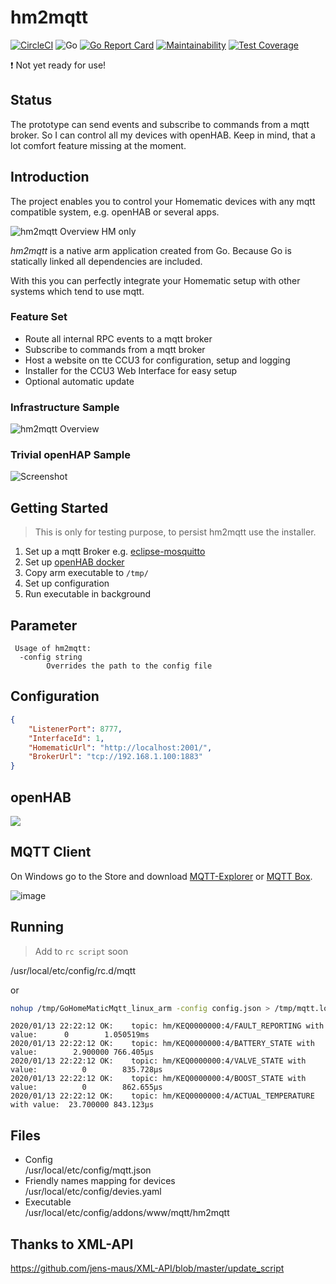 # hm2mqtt

[![CircleCI](https://circleci.com/gh/dhcgn/hm2mqtt.svg?style=svg)](https://circleci.com/gh/dhcgn/hm2mqtt)
![Go](https://github.com/dhcgn/hm2mqtt/workflows/Go/badge.svg)
[![Go Report Card](https://goreportcard.com/badge/github.com/dhcgn/hm2mqtt)](https://goreportcard.com/report/github.com/dhcgn/hm2mqtt)
[![Maintainability](https://api.codeclimate.com/v1/badges/b5dcdb24ef1e6237d397/maintainability)](https://codeclimate.com/github/dhcgn/hm2mqtt/maintainability)
[![Test Coverage](https://api.codeclimate.com/v1/badges/b5dcdb24ef1e6237d397/test_coverage)](https://codeclimate.com/github/dhcgn/hm2mqtt/test_coverage)

:exclamation: Not yet ready for use!

## Status

The prototype can send events and subscribe to commands from a mqtt broker. So I can control all my devices with openHAB. Keep in mind, that a lot comfort feature missing at the moment.

## Introduction

The project enables you to control your Homematic devices with any mqtt compatible system, e.g. openHAB or several apps.

![hm2mqtt Overview HM only](docs/images/hm2mqtt%20-%20Overview%20HM%20only.jpg)

*hm2mqtt* is a native arm application created from Go. Because Go is statically linked all dependencies are included.

With this you can perfectly integrate your Homematic setup with other systems which tend to use mqtt.

### Feature Set

- Route all internal RPC events to a mqtt broker
- Subscribe to commands from a mqtt broker
- Host a website on tte CCU3 for configuration, setup and logging
- Installer for the CCU3 Web Interface for easy setup
- Optional automatic update

### Infrastructure Sample

![hm2mqtt Overview](docs/images/hm2mqtt%20-%20Overview.jpg)

### Trivial openHAP Sample

![Screenshot](https://i.ibb.co/PWphmXK/screenshot.png")

## Getting Started

> This is only for testing purpose, to persist hm2mqtt use the installer.

1. Set up a mqtt Broker e.g. [eclipse-mosquitto](https://registry.hub.docker.com/_/eclipse-mosquitto/)
1. Set up [openHAB docker](https://registry.hub.docker.com/r/openhab/openhab)
1. Copy arm executable to `/tmp/`
1. Set up configuration
1. Run executable in background

## Parameter

```plain
 Usage of hm2mqtt:
  -config string
        Overrides the path to the config file
```

## Configuration

```json
{
    "ListenerPort": 8777,
    "InterfaceId": 1,
    "HomematicUrl": "http://localhost:2001/",
    "BrokerUrl": "tcp://192.168.1.100:1883"
}
```

## openHAB

![](https://user-images.githubusercontent.com/6566207/107683288-aba23180-6ca1-11eb-8da5-2bf80df1f850.png)

## MQTT Client

On Windows go to the Store and download [MQTT-Explorer](https://www.microsoft.com/store/productId/9PP8SFM082WD) or [MQTT Box](https://www.microsoft.com/store/productId/9NBLGGH55JZG).

![image](https://user-images.githubusercontent.com/6566207/106018455-d1381400-60c1-11eb-8201-16bcfb69bdab.png)


## Running

> Add to `rc script` soon

/usr/local/etc/config/rc.d/mqtt

or

```bash
nohup /tmp/GoHomeMaticMqtt_linux_arm -config config.json > /tmp/mqtt.log &
```

```
2020/01/13 22:22:12 OK:    topic: hm/KEQ0000000:4/FAULT_REPORTING with value:      0        1.050519ms
2020/01/13 22:22:12 OK:    topic: hm/KEQ0000000:4/BATTERY_STATE with value:        2.900000 766.405µs
2020/01/13 22:22:12 OK:    topic: hm/KEQ0000000:4/VALVE_STATE with value:          0        835.728µs
2020/01/13 22:22:12 OK:    topic: hm/KEQ0000000:4/BOOST_STATE with value:          0        862.655µs
2020/01/13 22:22:12 OK:    topic: hm/KEQ0000000:4/ACTUAL_TEMPERATURE with value:  23.700000 843.123µs
```

## Files

- Config  
  /usr/local/etc/config/mqtt.json
- Friendly names mapping for devices  
  /usr/local/etc/config/devies.yaml
- Executable  
  /usr/local/etc/config/addons/www/mqtt/hm2mqtt

## Thanks to XML-API

https://github.com/jens-maus/XML-API/blob/master/update_script
